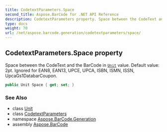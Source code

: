 ```yaml
---
title: CodetextParameters.Space
second_title: Aspose.BarCode for .NET API Reference
description: CodetextParameters property. Space between the CodeText and the BarCode in Unit value. Default value 2pt. Ignored for EAN8 EAN13 UPCE UPCA ISBN ISMN ISSN UpcaGs1DatabarCoupon
type: docs
weight: 70
url: /net/aspose.barcode.generation/codetextparameters/space/
---
```

## CodetextParameters.Space property

Space between the CodeText and the BarCode in [`Unit`](../../unit/) value. Default value: 2pt. Ignored for EAN8, EAN13, UPCE, UPCA, ISBN, ISMN, ISSN, UpcaGs1DatabarCoupon.

```csharp
public Unit Space { get; set; }
```

### See Also

* class [Unit](../../unit/)
* class [CodetextParameters](../)
* namespace [Aspose.BarCode.Generation](../../codetextparameters/)
* assembly [Aspose.BarCode](../../../)


